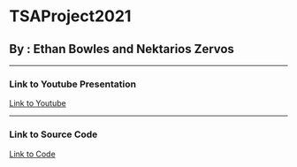 # TSAProject2021

## By : Ethan Bowles and Nektarios Zervos

____

### Link to Youtube Presentation

[Link to Youtube](https://www.youtube.com/watch?v=FZ-qmA4MyPw&t=16s)

____

### Link to Source Code

[Link to Code](https://github.com/ethanbowles03/TSAProject2020/)
